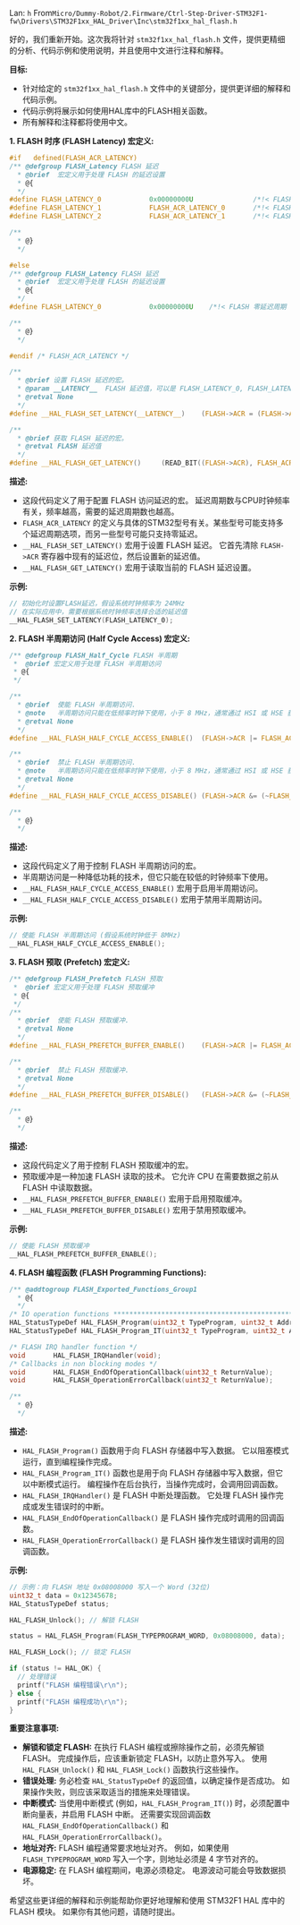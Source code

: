 Lan: `h` From`Micro/Dummy-Robot/2.Firmware/Ctrl-Step-Driver-STM32F1-fw\Drivers\STM32F1xx_HAL_Driver\Inc\stm32f1xx_hal_flash.h`

好的，我们重新开始。这次我将针对 `stm32f1xx_hal_flash.h` 文件，提供更精细的分析、代码示例和使用说明，并且使用中文进行注释和解释。

**目标:**

*   针对给定的 `stm32f1xx_hal_flash.h` 文件中的关键部分，提供更详细的解释和代码示例。
*   代码示例将展示如何使用HAL库中的FLASH相关函数。
*   所有解释和注释都将使用中文。

**1. FLASH 时序 (FLASH Latency) 宏定义:**

```c
#if   defined(FLASH_ACR_LATENCY)
/** @defgroup FLASH_Latency FLASH 延迟
  * @brief  宏定义用于处理 FLASH 的延迟设置
  * @{
  */
#define FLASH_LATENCY_0            0x00000000U               /*!< FLASH 零延迟周期 (通常用于较低频率) */
#define FLASH_LATENCY_1            FLASH_ACR_LATENCY_0       /*!< FLASH 一延迟周期 */
#define FLASH_LATENCY_2            FLASH_ACR_LATENCY_1       /*!< FLASH 二延迟周期 */

/**
  * @}
  */

#else
/** @defgroup FLASH_Latency FLASH 延迟
  * @brief  宏定义用于处理 FLASH 的延迟设置
  * @{
  */
#define FLASH_LATENCY_0            0x00000000U    /*!< FLASH 零延迟周期 */

/**
  * @}
  */

#endif /* FLASH_ACR_LATENCY */

/**
  * @brief 设置 FLASH 延迟的宏。
  * @param __LATENCY__  FLASH 延迟值，可以是 FLASH_LATENCY_0, FLASH_LATENCY_1, FLASH_LATENCY_2.
  * @retval None
  */
#define __HAL_FLASH_SET_LATENCY(__LATENCY__)    (FLASH->ACR = (FLASH->ACR&(~FLASH_ACR_LATENCY)) | (__LATENCY__))

/**
  * @brief 获取 FLASH 延迟的宏。
  * @retval FLASH 延迟值
  */
#define __HAL_FLASH_GET_LATENCY()     (READ_BIT((FLASH->ACR), FLASH_ACR_LATENCY))
```

**描述:**

*   这段代码定义了用于配置 FLASH 访问延迟的宏。 延迟周期数与CPU时钟频率有关，频率越高，需要的延迟周期数也越高。
*   `FLASH_ACR_LATENCY` 的定义与具体的STM32型号有关。某些型号可能支持多个延迟周期选项，而另一些型号可能只支持零延迟。
*   `__HAL_FLASH_SET_LATENCY()` 宏用于设置 FLASH 延迟。  它首先清除 `FLASH->ACR` 寄存器中现有的延迟位，然后设置新的延迟值。
*   `__HAL_FLASH_GET_LATENCY()` 宏用于读取当前的 FLASH 延迟设置。

**示例:**

```c
// 初始化时设置FLASH延迟，假设系统时钟频率为 24MHz
// 在实际应用中，需要根据系统时钟频率选择合适的延迟值
__HAL_FLASH_SET_LATENCY(FLASH_LATENCY_0);
```

**2. FLASH 半周期访问 (Half Cycle Access) 宏定义:**

```c
/** @defgroup FLASH_Half_Cycle FLASH 半周期
 *  @brief 宏定义用于处理 FLASH 半周期访问
 * @{
 */

/**
  * @brief  使能 FLASH 半周期访问.
  * @note   半周期访问只能在低频率时钟下使用，小于 8 MHz，通常通过 HSI 或 HSE 获得，而不是 PLL。
  * @retval None
  */
#define __HAL_FLASH_HALF_CYCLE_ACCESS_ENABLE()  (FLASH->ACR |= FLASH_ACR_HLFCYA)

/**
  * @brief  禁止 FLASH 半周期访问.
  * @note   半周期访问只能在低频率时钟下使用，小于 8 MHz，通常通过 HSI 或 HSE 获得，而不是 PLL。
  * @retval None
  */
#define __HAL_FLASH_HALF_CYCLE_ACCESS_DISABLE() (FLASH->ACR &= (~FLASH_ACR_HLFCYA))

/**
  * @}
  */
```

**描述:**

*   这段代码定义了用于控制 FLASH 半周期访问的宏。
*   半周期访问是一种降低功耗的技术，但它只能在较低的时钟频率下使用。
*   `__HAL_FLASH_HALF_CYCLE_ACCESS_ENABLE()` 宏用于启用半周期访问。
*   `__HAL_FLASH_HALF_CYCLE_ACCESS_DISABLE()` 宏用于禁用半周期访问。

**示例:**

```c
// 使能 FLASH 半周期访问 (假设系统时钟低于 8MHz)
__HAL_FLASH_HALF_CYCLE_ACCESS_ENABLE();
```

**3. FLASH 预取 (Prefetch) 宏定义:**

```c
/** @defgroup FLASH_Prefetch FLASH 预取
 *  @brief 宏定义用于处理 FLASH 预取缓冲
 * @{
 */
/**
  * @brief  使能 FLASH 预取缓冲.
  * @retval None
  */
#define __HAL_FLASH_PREFETCH_BUFFER_ENABLE()    (FLASH->ACR |= FLASH_ACR_PRFTBE)

/**
  * @brief  禁止 FLASH 预取缓冲.
  * @retval None
  */
#define __HAL_FLASH_PREFETCH_BUFFER_DISABLE()   (FLASH->ACR &= (~FLASH_ACR_PRFTBE))

/**
  * @}
  */
```

**描述:**

*   这段代码定义了用于控制 FLASH 预取缓冲的宏。
*   预取缓冲是一种加速 FLASH 读取的技术。  它允许 CPU 在需要数据之前从 FLASH 中读取数据。
*   `__HAL_FLASH_PREFETCH_BUFFER_ENABLE()` 宏用于启用预取缓冲。
*   `__HAL_FLASH_PREFETCH_BUFFER_DISABLE()` 宏用于禁用预取缓冲。

**示例:**

```c
// 使能 FLASH 预取缓冲
__HAL_FLASH_PREFETCH_BUFFER_ENABLE();
```

**4. FLASH 编程函数 (FLASH Programming Functions):**

```c
/** @addtogroup FLASH_Exported_Functions_Group1
  * @{
  */
/* IO operation functions *****************************************************/
HAL_StatusTypeDef HAL_FLASH_Program(uint32_t TypeProgram, uint32_t Address, uint64_t Data);
HAL_StatusTypeDef HAL_FLASH_Program_IT(uint32_t TypeProgram, uint32_t Address, uint64_t Data);

/* FLASH IRQ handler function */
void       HAL_FLASH_IRQHandler(void);
/* Callbacks in non blocking modes */
void       HAL_FLASH_EndOfOperationCallback(uint32_t ReturnValue);
void       HAL_FLASH_OperationErrorCallback(uint32_t ReturnValue);

/**
  * @}
  */
```

**描述:**

*   `HAL_FLASH_Program()` 函数用于向 FLASH 存储器中写入数据。 它以阻塞模式运行，直到编程操作完成。
*   `HAL_FLASH_Program_IT()` 函数也是用于向 FLASH 存储器中写入数据，但它以中断模式运行。 编程操作在后台执行，当操作完成时，会调用回调函数。
*   `HAL_FLASH_IRQHandler()` 是 FLASH 中断处理函数。 它处理 FLASH 操作完成或发生错误时的中断。
*   `HAL_FLASH_EndOfOperationCallback()` 是 FLASH 操作完成时调用的回调函数。
*   `HAL_FLASH_OperationErrorCallback()` 是 FLASH 操作发生错误时调用的回调函数。

**示例:**

```c
// 示例：向 FLASH 地址 0x08008000 写入一个 Word (32位)
uint32_t data = 0x12345678;
HAL_StatusTypeDef status;

HAL_FLASH_Unlock(); // 解锁 FLASH

status = HAL_FLASH_Program(FLASH_TYPEPROGRAM_WORD, 0x08008000, data);

HAL_FLASH_Lock(); // 锁定 FLASH

if (status != HAL_OK) {
  // 处理错误
  printf("FLASH 编程错误\r\n");
} else {
  printf("FLASH 编程成功\r\n");
}
```

**重要注意事项:**

*   **解锁和锁定 FLASH:** 在执行 FLASH 编程或擦除操作之前，必须先解锁 FLASH。  完成操作后，应该重新锁定 FLASH，以防止意外写入。  使用 `HAL_FLASH_Unlock()` 和 `HAL_FLASH_Lock()` 函数执行这些操作。
*   **错误处理:** 务必检查 `HAL_StatusTypeDef` 的返回值，以确定操作是否成功。 如果操作失败，则应该采取适当的措施来处理错误。
*   **中断模式:** 当使用中断模式 (例如，`HAL_FLASH_Program_IT()`) 时，必须配置中断向量表，并启用 FLASH 中断。 还需要实现回调函数 `HAL_FLASH_EndOfOperationCallback()` 和 `HAL_FLASH_OperationErrorCallback()`。
*   **地址对齐:** FLASH 编程通常要求地址对齐。 例如，如果使用 `FLASH_TYPEPROGRAM_WORD` 写入一个字，则地址必须是 4 字节对齐的。
*   **电源稳定:** 在 FLASH 编程期间，电源必须稳定。 电源波动可能会导致数据损坏。

希望这些更详细的解释和示例能帮助你更好地理解和使用 STM32F1 HAL 库中的 FLASH 模块。 如果你有其他问题，请随时提出。
